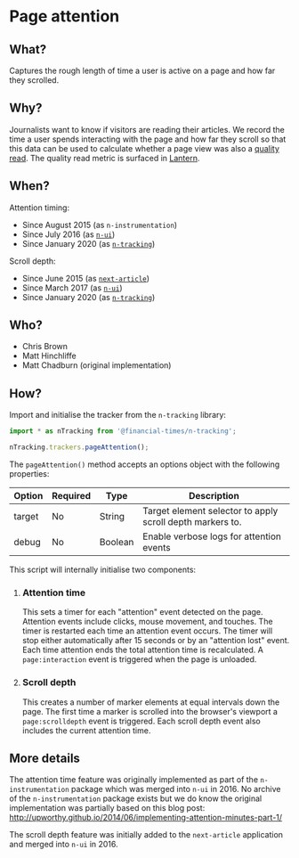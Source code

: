 # Page attention

## What?

Captures the rough length of time a user is active on a page and how far they scrolled.


## Why?

Journalists want to know if visitors are reading their articles. We record  the time a user spends interacting with the page and how far they scroll so that this data can be used to calculate whether a page view was also a [quality read]. The quality read metric is surfaced in [Lantern].

[quality read]: https://docs.google.com/document/d/1hkU31FTEQmsRCqVzQebEf--QCw4QncMtutYxdGw8QmE/edit
[Lantern]: https://lantern.ft.com/


## When?

Attention timing:

- Since August 2015 (as `n-instrumentation`)
- Since July 2016 (as [`n-ui`])
- Since January 2020 (as [`n-tracking`])

Scroll depth:

- Since June 2015 (as [`next-article`])
- Since March 2017 (as [`n-ui`])
- Since January 2020 (as [`n-tracking`])


[`n-ui`]: https://github.com/Financial-Times/n-ui/pull/216
[`n-tracking`]: https://github.com/Financial-Times/n-tracking/pull/35
[`next-article`]: https://github.com/Financial-Times/next-article/pull/543


## Who?

- Chris Brown
- Matt Hinchliffe
- Matt Chadburn (original implementation)


## How?

Import and initialise the tracker from the `n-tracking` library:

```js
import * as nTracking from '@financial-times/n-tracking';

nTracking.trackers.pageAttention();
```

The `pageAttention()` method accepts an options object with the following properties:

| Option | Required | Type    | Description                                               |
|--------|----------|---------|-----------------------------------------------------------|
| target | No       | String  | Target element selector to apply scroll depth markers to. |
| debug  | No       | Boolean | Enable verbose logs for attention events                  |

This script will internally initialise two components:

1. ### Attention time
    This sets a timer for each "attention" event detected on the page. Attention events include clicks, mouse movement, and touches. The timer is restarted each time an attention event occurs. The timer will stop either automatically after 15 seconds or by an "attention lost" event. Each time attention ends the total attention time is recalculated. A `page:interaction` event is triggered when the page is unloaded.

2. ### Scroll depth
    This creates a number of marker elements at equal intervals down the page. The first time a marker is scrolled into the browser's viewport a `page:scrolldepth` event is triggered. Each scroll depth event also includes the current attention time.


## More details

The attention time feature was originally implemented as part of the `n-instrumentation` package which was merged into `n-ui` in 2016. No archive of the `n-instrumentation` package exists but we do know the original implementation was partially based on this blog post: http://upworthy.github.io/2014/06/implementing-attention-minutes-part-1/

The scroll depth feature was initially added to the `next-article` application and merged into `n-ui` in 2016.
